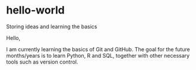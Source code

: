 # hello-world
Storing ideas and learning the basics

Hello,

I am currently learning the basics of Git and GitHub. The goal for the future months/years is to learn Python, R and SQL, together with other necessary tools such as version control.
